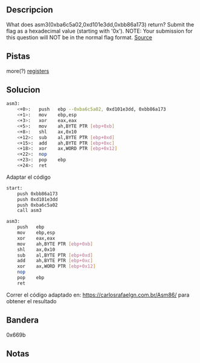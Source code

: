 ## Descripcion
What does asm3(0xba6c5a02,0xd101e3dd,0xbb86a173) return? Submit the flag as a hexadecimal value (starting with '0x'). NOTE: Your submission for this question will NOT be in the normal flag format. [Source](https://jupiter.challenges.picoctf.org/static/cb753ae52bca4aa303deca5fbfb01bfb/test.S)

## Pistas
more(?) [registers](https://wiki.skullsecurity.org/index.php?title=Registers)

## Solucion
```bash
asm3:
	<+0>:	push   ebp --0xba6c5a02, 0xd101e3dd, 0xbb86a173
	<+1>:	mov    ebp,esp
	<+3>:	xor    eax,eax
	<+5>:	mov    ah,BYTE PTR [ebp+0xb]
	<+8>:	shl    ax,0x10
	<+12>:	sub    al,BYTE PTR [ebp+0xd]
	<+15>:	add    ah,BYTE PTR [ebp+0xc]
	<+18>:	xor    ax,WORD PTR [ebp+0x12]
	<+22>:	nop
	<+23>:	pop    ebp
	<+24>:	ret   
```

Adaptar el código
```bash
start:
    push 0xbb86a173 
    push 0xd101e3dd
    push 0xba6c5a02
    call asm3

asm3:
	push   ebp
	mov    ebp,esp
	xor    eax,eax
	mov    ah,BYTE PTR [ebp+0xb]
	shl    ax,0x10
	sub    al,BYTE PTR [ebp+0xd]
	add    ah,BYTE PTR [ebp+0xc]
	xor    ax,WORD PTR [ebp+0x12]
	nop
	pop    ebp
	ret 
```

Correr el código adaptado en: https://carlosrafaelgn.com.br/Asm86/ para obtener el resultado

## Bandera
0x669b

## Notas





